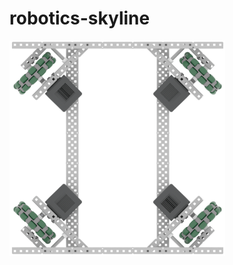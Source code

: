 # robotics-skyline


![our first paln](https://github.com/Alexfrog123/robotics-skyline/blob/main/images/x%20drive.png?raw=true)
